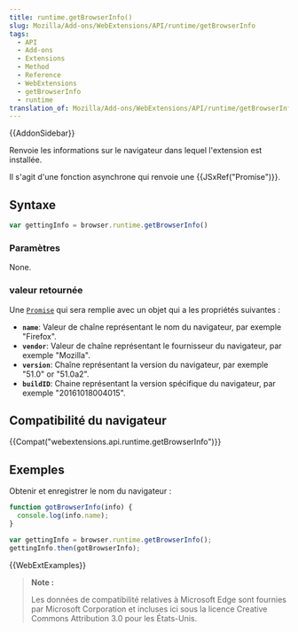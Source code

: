 ```yaml
---
title: runtime.getBrowserInfo()
slug: Mozilla/Add-ons/WebExtensions/API/runtime/getBrowserInfo
tags:
  - API
  - Add-ons
  - Extensions
  - Method
  - Reference
  - WebExtensions
  - getBrowserInfo
  - runtime
translation_of: Mozilla/Add-ons/WebExtensions/API/runtime/getBrowserInfo
---
```

{{AddonSidebar}}

Renvoie les informations sur le navigateur dans lequel l'extension est installée.

Il s'agit d'une fonction asynchrone qui renvoie une {{JSxRef("Promise")}}.

## Syntaxe

```js
var gettingInfo = browser.runtime.getBrowserInfo()
```

### Paramètres

None.

### valeur retournée

Une [`Promise`](/fr/docs/Web/JavaScript/Reference/Objets_globaux/Promise) qui sera remplie avec un objet qui a les propriétés suivantes :

- **`name`**: Valeur de chaîne représentant le nom du navigateur, par exemple "Firefox".
- **`vendor`**: Valeur de chaîne représentant le fournisseur du navigateur, par exemple "Mozilla".
- **`version`**: Chaîne représentant la version du navigateur, par exemple "51.0" or "51.0a2".
- **`buildID`**: Chaine représentant la version spécifique du navigateur, par exemple "20161018004015".

## Compatibilité du navigateur

{{Compat("webextensions.api.runtime.getBrowserInfo")}}

## Exemples

Obtenir et enregistrer le nom du navigateur :

```js
function gotBrowserInfo(info) {
  console.log(info.name);
}

var gettingInfo = browser.runtime.getBrowserInfo();
gettingInfo.then(gotBrowserInfo);
```

{{WebExtExamples}}

> **Note :**
>
> Les données de compatibilité relatives à Microsoft Edge sont fournies par Microsoft Corporation et incluses ici sous la licence Creative Commons Attribution 3.0 pour les États-Unis.
